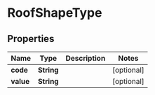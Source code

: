 
# RoofShapeType

## Properties
Name | Type | Description | Notes
------------ | ------------- | ------------- | -------------
**code** | **String** |  |  [optional]
**value** | **String** |  |  [optional]



